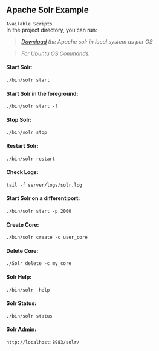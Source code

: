 ## **Apache Solr Example**

`Available Scripts`<br />
In the project directory, you can run:<br />
>_[Download](https://lucene.apache.org/solr/downloads.html) the Apache solr in local system as per OS_ 

>_For Ubuntu OS Commands:_
#### Start Solr: 
    ./bin/solr start
#### Start Solr in the foreground: 
    ./bin/solr start -f
#### Stop Solr: 
    ./bin/solr stop
#### Restart Solr: 
    ./bin/solr restart
#### Check Logs: 
    tail -f server/logs/solr.log
#### Start Solr on a different port: 
    ./bin/solr start -p 2000
#### Create Core: 
    ./bin/solr create -c user_core
#### Delete Core:
    ./Solr delete -c my_core 
#### Solr Help: 
    ./bin/solr -help
#### Solr Status: 
    ./bin/solr status
#### Solr Admin:
    http://localhost:8983/solr/
